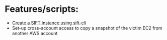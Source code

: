 
# Features/scripts: 
* [Create a SIFT instance using sift-cli](https://github.com/ballaswetha/SR4AWS/tree/swetha_b/Scripts/sift_instance)
* Set-up cross-account access to copy a snapshot of the victim EC2 from another AWS account

